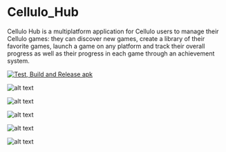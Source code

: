 # Cellulo_Hub

Cellulo Hub is a multiplatform application for Cellulo users to manage their Cellulo games: they can discover new games, create a library of their favorite games, launch a game on any platform and track their overall progress as well as their progress in each game through an achievement system.

[![Test, Build and Release apk](https://github.com/Cellulo-Hub-Team/Hub/actions/workflows/main.yml/badge.svg?branch=main)](https://github.com/Cellulo-Hub-Team/Hub/actions/workflows/main.yml)

![alt text](https://firebasestorage.googleapis.com/v0/b/cellulo-hub-games.appspot.com/o/Cellulo%20Screens%2FScreenshot_20220605-183501.jpg?alt=media&token=2b195c51-c502-4a7f-9ea3-9f52cf1ccad6)

![alt text](https://firebasestorage.googleapis.com/v0/b/cellulo-hub-games.appspot.com/o/Cellulo%20Screens%2FScreenshot_20220607-192749.jpg?alt=media&token=267826b8-8b79-4347-9a46-fbcbd566884d)

![alt text](https://firebasestorage.googleapis.com/v0/b/cellulo-hub-games.appspot.com/o/Cellulo%20Screens%2FScreenshot_20220606-030244.jpg?alt=media&token=2a75f48b-fabe-4f57-b57e-2291d28ee72d)

![alt text](https://firebasestorage.googleapis.com/v0/b/cellulo-hub-games.appspot.com/o/Cellulo%20Screens%2FScreenshot_20220605-235645.jpg?alt=media&token=ce3d1755-fe31-4246-b1ba-ede30ca8c525)

![alt text](https://firebasestorage.googleapis.com/v0/b/cellulo-hub-games.appspot.com/o/Cellulo%20Screens%2FScreenshot_20220605-200306.jpg?alt=media&token=5c87e17e-795a-44e4-afa3-cd551f456bb8)



